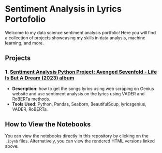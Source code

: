# Sentiment Analysis in Lyrics Portofolio

Welcome to my data science sentiment analysis portfolio! Here you will find a collection of projects showcasing my skills in data analysis, machine learning, and more.

## Projects

### 1. [Sentiment Analysis Python Project: Avenged Sevenfold - Life Is But A Dream (2023) album](https://raw.githubusercontent.com/gilangarito/A7X_LIBAD_sentiment_analysis_in_lyrics/main/html_files/Sentiment%20Analysis%20of%20Avenged%20Sevenfold%20Album%20Life%20is%20But%20a%20Dream%20using%20NLTK%20and%20Transformers.html)
- **Description**: how to get the songs lyrics using web scraping on Genius website and use sentiment analysis on the lyrics using VADER and RoBERTa methods.
- **Tools Used**: Python, Pandas, Seaborn, BeautifulSoup, lyricsgenius, VADER, RoBERTa.

## How to View the Notebooks

You can view the notebooks directly in this repository by clicking on the `.ipynb` files. Alternatively, you can view the rendered HTML versions linked above.
